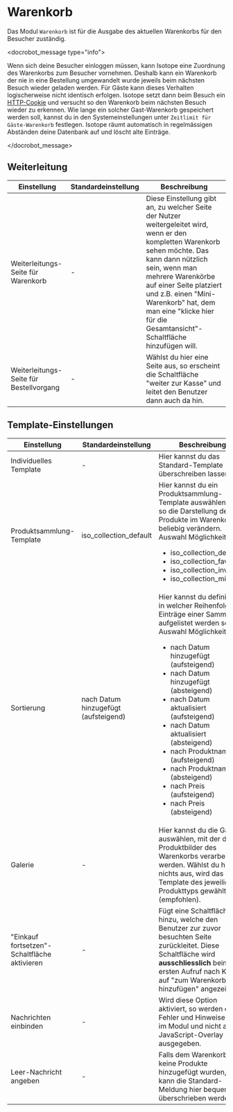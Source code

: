 # Warenkorb

Das Modul `Warenkorb` ist für die Ausgabe des aktuellen Warenkorbs für den Besucher zuständig.

<docrobot_message type="info"><p>Wenn sich deine Besucher einloggen müssen, kann Isotope eine Zuordnung des Warenkorbs zum Besucher vornehmen. Deshalb kann ein Warenkorb der nie in eine Bestellung umgewandelt wurde jeweils beim nächsten Besuch wieder geladen werden. Für Gäste kann dieses Verhalten logischerweise nicht identisch erfolgen. Isotope setzt dann beim Besuch ein [HTTP-Cookie][1] und versucht so den Warenkorb beim nächsten Besuch wieder zu erkennen. Wie lange ein solcher Gast-Warenkorb gespeichert werden soll, kannst du in den Systemeinstellungen unter `Zeitlimit für Gäste-Warenkorb` festlegen. Isotope räumt automatisch in regelmässigen Abständen deine Datenbank auf und löscht alte Einträge.</p></docrobot_message>

## Weiterleitung

<table>
	<thead>
		<tr>
			<th>Einstellung</th>
			<th>Standardeinstellung</th>
			<th>Beschreibung</th>
		</tr>
	</thead>
	<tbody>
		<tr>
			<td>Weiterleitungs-Seite für Warenkorb</td>
			<td>-</td>
			<td>Diese Einstellung gibt an, zu welcher Seite der Nutzer weitergeleitet wird, wenn er den kompletten Warenkorb sehen möchte. Das kann dann nützlich sein, wenn man mehrere Warenkörbe auf einer Seite platziert und z.B. einen "Mini-Warenkorb" hat, dem man eine "klicke hier für die Gesamtansicht"-Schaltfläche hinzufügen will.</td>
		</tr>
		<tr>
			<td>Weiterleitungs-Seite für Bestellvorgang</td>
			<td>-</td>
			<td>Wählst du hier eine Seite aus, so erscheint die Schaltfläche "weiter zur Kasse" und leitet den Benutzer dann auch da hin.</td>
		</tr>
	</tbody>
</table>

## Template-Einstellungen

<table>
	<thead>
		<tr>
			<th>Einstellung</th>
			<th>Standardeinstellung</th>
			<th>Beschreibung</th>
		</tr>
	</thead>
	<tbody>
		<tr>
			<td>Individuelles Template</td>
			<td>-</td>
			<td>Hier kannst du das Standard-Template überschreiben lassen.</td>
		</tr>
		<tr>
			<td>Produktsammlung-Template</td>
			<td>iso_collection_default</td>
			<td>Hier kannst du ein Produktsammlung-Template auswählen und so die Darstellung der Produkte im Warenkorb beliebig verändern.
			Auswahl Möglichkeiten:
			<ul>
				<li>iso_collection_default</li>
				<li>iso_collection_favorites</li>
				<li>iso_collection_invoice</li>
				<li>iso_collection_mini</li>
			</ul>
			</td>
		</tr>
		<tr>
			<td>Sortierung</td>
			<td>nach Datum hinzugefügt (aufsteigend)</td>
			<td>Hier kannst du definieren, in welcher Reihenfolge die Einträge einer Sammlung aufgelistet werden sollen.
			Auswahl Möglichkeiten:
			<ul>
				<li>nach Datum hinzugefügt (aufsteigend)</li>
				<li>nach Datum hinzugefügt (absteigend)</li>
				<li>nach Datum aktualisiert (aufsteigend)</li>
				<li>nach Datum aktualisiert (absteigend)</li>
				<li>nach Produktnamen (aufsteigend)</li>
				<li>nach Produktnamen (absteigend)</li>
				<li>nach Preis (aufsteigend)</li>
				<li>nach Preis (absteigend)</li>
			</ul>
			</td>
		</tr>
		<tr>
			<td>Galerie</td>
			<td>-</td>
			<td>Hier kannst du die Galerie auswählen, mit der die Produktbilder des Warenkorbs verarbeitet werden. Wählst du hier nichts aus, wird das Template des jeweiligen Produkttyps gewählt (empfohlen).</td>
		</tr>
		<tr>
			<td>"Einkauf fortsetzen"-Schaltfläche aktivieren</td>
			<td>-</td>
			<td>Fügt eine Schaltfläche hinzu, welche den Benutzer zur zuvor besuchten Seite zurückleitet. Diese Schaltfläche wird <strong>ausschliesslich</strong> beim ersten Aufruf nach Klick auf "zum Warenkorb hinzufügen" angezeigt.</td>
		</tr>
		<tr>
			<td>Nachrichten einbinden</td>
			<td>-</td>
			<td>Wird diese Option aktiviert, so werden die Fehler und Hinweise direkt im Modul und nicht als JavaScript-Overlay ausgegeben.</td>
		</tr>
		<tr>
			<td>Leer-Nachricht angeben</td>
			<td>-</td>
			<td>Falls dem Warenkorb noch keine Produkte hinzugefügt wurden, so kann die Standard-Meldung hier bequem überschrieben werden.</td>
		</tr>
			</tbody>
</table>


[1]: http://de.wikipedia.org/wiki/HTTP-Cookie
